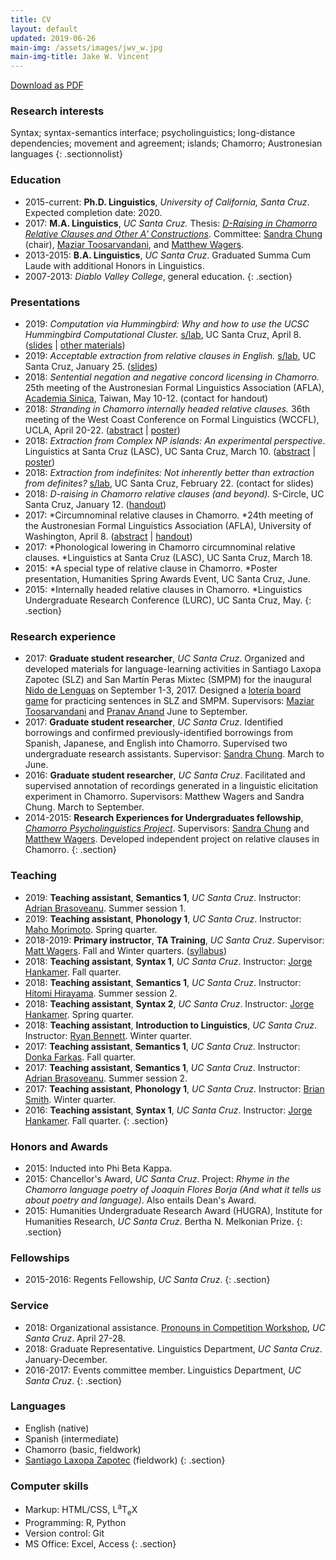 ```yaml
---
title: CV
layout: default
updated: 2019-06-26
main-img: /assets/images/jwv_w.jpg
main-img-title: Jake W. Vincent
---
```


<div class="buttonspace">
	<a href="documents/jake_vincent_cv.pdf" class="download-pdf a-button">Download as PDF</a>
</div>

### Research interests
Syntax;	syntax-semantics interface; psycholinguistics; long-distance dependencies; movement and agreement; islands; Chamorro; Austronesian languages
{: .sectionnolist}

### Education
- 2015-current: <b>Ph.D. Linguistics</b>, *University of California, Santa Cruz*. Expected completion date: 2020.
- 2017: <b>M.A. Linguistics</b>, *UC Santa Cruz.* Thesis: [*D-Raising in Chamorro Relative Clauses and Other A&prime; Constructions*](https://escholarship.org/uc/item/0jq7096r). Committee: [Sandra Chung](http://people.ucsc.edu/~schung) (chair), [Maziar Toosarvandani](http://people.ucsc.edu/~mtoosarv), and [Matthew Wagers](http://people.ucsc.edu/~mwagers).
- 2013-2015:  <b>B.A. Linguistics</b>, *UC Santa Cruz*. Graduated Summa Cum Laude with additional Honors in Linguistics.
- 2007-2013: *Diablo Valley College*, general education.
{: .section}

### Presentations
- 2019: *Computation via Hummingbird: Why and how to use the UCSC Hummingbird Computational Cluster.* [s/lab](https://sites.google.com/a/ucsc.edu/s-lab/), UC Santa Cruz, April 8. ([slides](documents/jwv_slab_hb.pdf) \| [other materials](hb.html))
- 2019: *Acceptable extraction from relative clauses in English.* [s/lab](https://sites.google.com/a/ucsc.edu/s-lab/), UC Santa Cruz, January 25. ([slides](documents/jwv_rc_subext_slab.pdf))
- 2018: *Sentential negation and negative concord licensing in Chamorro.* 25th meeting of the Austronesian Formal Linguistics Association (AFLA), [Academia Sinica](https://www.sinica.edu.tw/en), Taiwan, May 10-12. (contact for handout)
- 2018: *Stranding in Chamorro internally headed relative clauses.* 36th meeting of the West Coast Conference on Formal Linguistics (WCCFL), UCLA, April 20-22. ([abstract](documents/jwv_wccfl36_abstract.pdf) \| [poster](documents/jwv_wccfl36_poster.pdf))
- 2018: *Extraction from Complex NP islands: An experimental perspective*. Linguistics at Santa Cruz (LASC), UC Santa Cruz, March 10. ([abstract](documents/jwv_lasc2018_abstract.pdf) \| [poster](documents/jwv_lasc2018_poster.pdf))
- 2018: *Extraction from indefinites: Not inherently better than extraction from definites?* [s/lab](https://sites.google.com/a/ucsc.edu/s-lab/), UC Santa Cruz, February 22. (contact for slides)
- 2018: *D-raising in Chamorro relative clauses (and beyond).* S-Circle, UC Santa Cruz, January 12. ([handout](documents/jwv_s-circle.pdf))
- 2017: *Circumnominal relative clauses in Chamorro. *24th meeting of the Austronesian Formal Linguistics Association (AFLA), University of Washington, April 8. ([abstract](documents/jwv_afla24_abstract.pdf) \| [handout](documents/jwv_afla24_handout.pdf))
- 2017: *Phonological lowering in Chamorro circumnominal relative clauses. *Linguistics at Santa Cruz (LASC), UC Santa Cruz, March 18.
- 2015: *A special type of relative clause in Chamorro. *Poster presentation, Humanities Spring Awards Event, UC Santa Cruz, June.
- 2015: *Internally headed relative clauses in Chamorro. *Linguistics Undergraduate Research Conference (LURC), UC Santa Cruz, May.
{: .section}

### Research experience

- 2017: <b>Graduate student researcher</b>, *UC Santa Cruz*.
	Organized and developed materials for language-learning activities in Santiago Laxopa Zapotec (SLZ) and San Mart&iacute;n Peras Mixtec (SMPM) for the inaugural [Nido de Lenguas](http://wlma.ucsc.edu/nido-de-lenguas.html) on September 1-3, 2017. Designed a [loter&iacute;a board game](images/loteria_boards.jpg) for practicing sentences in SLZ and SMPM. Supervisors: [Maziar Toosarvandani](https://people.ucsc.edu/~mtoosarv) and [Pranav Anand](https://people.ucsc.edu/~panand) June to September.
- 2017: <b>Graduate student researcher</b>, *UC Santa Cruz*. Identified borrowings and confirmed previously-identified borrowings from Spanish, Japanese, and English into Chamorro. Supervised two undergraduate research assistants. Supervisor: [Sandra Chung](https://people.ucsc.edu/~schung). March to June.
- 2016: <b>Graduate student researcher</b>, *UC Santa Cruz*. Facilitated and supervised annotation of recordings generated in a linguistic elicitation experiment in Chamorro. Supervisors: Matthew Wagers and Sandra Chung. March to September.
- 2014-2015: <b>Research Experiences for Undergraduates fellowship</b>, [*Chamorro Psycholinguistics Project*](http://chamorro.sites.ucsc.edu). Supervisors: [Sandra Chung](http://people.ucsc.edu/~schung) and [Matthew Wagers](http://people.ucsc.edu/~mwagers). Developed independent project on relative clauses in Chamorro.
{: .section}
		
### Teaching
- 2019: <b>Teaching assistant</b>, <b>Semantics 1</b>, *UC Santa Cruz*. Instructor: [Adrian Brasoveanu](https://people.ucsc.edu/~abrsvn). Summer session 1.
- 2019: <b>Teaching assistant</b>, <b>Phonology 1</b>, *UC Santa Cruz*. Instructor: [Maho Morimoto](https://people.ucsc.edu/~mamorimo). Spring quarter.
- 2018-2019: <b>Primary instructor</b>, <b>TA Training</b>, *UC Santa Cruz*. Supervisor: [Matt Wagers](https://people.ucsc.edu/~mwagers). Fall and Winter quarters. ([syllabus](documents/ling240_syllabus.pdf))
- 2018: <b>Teaching assistant</b>, <b>Syntax 1</b>, *UC Santa Cruz*. Instructor: [Jorge Hankamer](http://babel.ucsc.edu/~hank). Fall quarter.
- 2018: <b>Teaching assistant</b>, <b>Semantics 1</b>, *UC Santa Cruz*. Instructor: [Hitomi Hirayama](https://people.ucsc.edu/~hhirayam). Summer session 2.
- 2018: <b>Teaching assistant</b>, <b>Syntax 2</b>, *UC Santa Cruz*. Instructor: [Jorge Hankamer](http://babel.ucsc.edu/~hank). Spring quarter.
- 2018: <b>Teaching assistant</b>, <b>Introduction to Linguistics</b>, *UC Santa Cruz*. Instructor: [Ryan Bennett](https://people.ucsc.edu/~rbennett). Winter quarter.
- 2017: <b>Teaching assistant</b>, <b>Semantics 1</b>, *UC Santa Cruz*. Instructor: [Donka Farkas](https://people.ucsc.edu/~farkas). Fall quarter.
- 2017: <b>Teaching assistant</b>, <b>Semantics 1</b>, *UC Santa Cruz*. Instructor: [Adrian Brasoveanu](https://people.ucsc.edu/~abrsvn/). Summer session 2.
- 2017: <b>Teaching assistant</b>, <b>Phonology 1</b>, *UC Santa Cruz*. Instructor: [Brian Smith](https://linguistics.berkeley.edu/~bwsmith/). Winter quarter.
- 2016: <b>Teaching assistant</b>, <b>Syntax 1</b>, *UC Santa Cruz*. Instructor: [Jorge Hankamer](http://babel.ucsc.edu/~hank). Fall quarter.
{: .section}

### Honors and Awards
- 2015: Inducted into Phi Beta Kappa.
- 2015: Chancellor's Award, *UC Santa Cruz*. Project: *Rhyme in the Chamorro language poetry of Joaquin Flores Borja (And what it tells us about poetry and language)*. Also entails Dean's Award.
- 2015: Humanities Undergraduate Research Award (HUGRA), Institute for Humanities Research, *UC Santa Cruz*. Bertha N. Melkonian Prize.
{: .section}

### Fellowships
- 2015-2016: Regents Fellowship, *UC Santa Cruz*.
{: .section}

### Service
- 2018: Organizational assistance. [Pronouns in Competition Workshop](https://sites.google.com/ucsc.edu/pronounsincompetition/home?authuser=0), *UC Santa Cruz*. April 27-28.
- 2018: Graduate Representative. Linguistics Department, *UC Santa Cruz*. January-December.
- 2016-2017: Events committee member. Linguistics Department, *UC Santa Cruz*.
{: .section}

### Languages
- English (native)
- Spanish (intermediate)
- Chamorro (basic, fieldwork)
- [Santiago Laxopa Zapotec](http://zapotec.ucsc.edu/slz/) (fieldwork)
{: .section}

### Computer skills
- Markup: HTML/CSS, <span class="latex">L<sup>a</sup>T<sub>e</sub>X</span>
- Programming: R, Python
- Version control: Git
- MS Office: Excel, Access
{: .section}